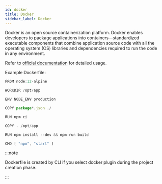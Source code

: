 ```yaml
---
id: docker
title: Docker
sidebar_label: Docker
---
```


Docker is an open source containerization platform. Docker enables developers to package applications into containers—standardized executable components that combine application source code with all the operating system (OS) libraries and dependencies required to run the code in any environment.

Refer to [official documentation](https://docs.docker.com) for detailed usage.

Example Dockerfile:

```js title="Dockerfile"
FROM node:12-alpine

WORKDIR /opt/app

ENV NODE_ENV production

COPY package*.json ./

RUN npm ci 

COPY . /opt/app

RUN npm install --dev && npm run build

CMD [ "npm", "start" ]
```

:::note

Dockerfile is created by CLI if you select docker plugin during the project creation phase.

:::
